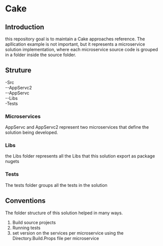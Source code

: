 # Cake

## Introduction 

this repository goal is to maintain a Cake approaches reference. The apllication example is not important, but it represents a microservice solution implementation,
where each microservice source code is grouped in a folder inside the source folder. 


## Struture

-Src <br/>
--AppServc2 <br/>
--AppServc <br/>
--Libs <br/>
-Tests <br/>

### Microservices

AppServc and AppServc2 represent two microservices that define the solution being developed. 

### Libs 

the Libs folder represents all the Libs that this solution export as package nugets

### Tests

The tests folder groups all the tests in the solution

## Conventions

The folder structure of this solution helped in many ways.

1. Build source projects
2. Running tests
3. set version on the services per microservice using the Directory.Build.Props file per microservice
